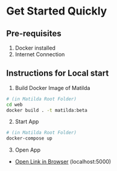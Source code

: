 # Get Started Quickly

## Pre-requisites
1. Docker installed
2. Internet Connection

## Instructions for Local start
1. Build Docker Image of Matilda
```bash
# (in Matilda Root Folder)
cd web
docker build . -t matilda:beta
```

2. Start App
```bash
# (in Matilda Root Folder)
docker-compose up
```

3. Open App
- [Open Link in Browser](http://localhost:5000)
(localhost:5000)
